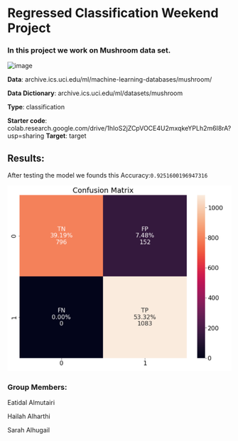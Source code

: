 # **Regressed Classification Weekend Project**




### In this project we work on Mushroom data set. 



![image](https://www.fukushihoken.metro.tokyo.lg.jp/shokuhin//////eng/kinoko/image/kiso_img_01.jpg)



  **Data**: archive.ics.uci.edu/ml/machine-learning-databases/mushroom/
  
  **Data Dictionary**: archive.ics.uci.edu/ml/datasets/mushroom
  
  **Type**: classification
  
  **Starter code**: colab.research.google.com/drive/1hIoS2jZCpVOCE4U2mxqkeYPLh2m6I8rA?usp=sharing
  **Target**: target
    
    
## Results:


After testing the model we founds this Accuracy:`0.9251600196947316`

![image](https://github.com/SarahAlhugail/Weekend_project_2/blob/main/Screenshot%20(10).png)








###  **Group Members:**

Eatidal Almutairi

Hailah Alharthi

Sarah Alhugail
